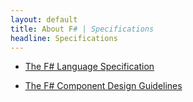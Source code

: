 ```yaml
---
layout: default
title: About F# | Specifications
headline: Specifications
---
```


 * [The F# Language Specification](language-spec/) 

 * [The F# Component Design Guidelines](https://docs.microsoft.com/en-us/dotnet/fsharp/style-guide/component-design-guidelines/)

